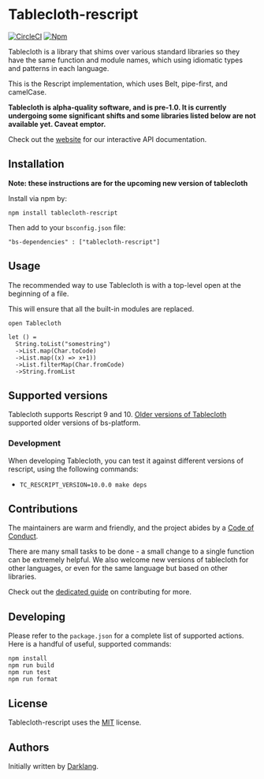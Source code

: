 # Tablecloth-rescript

[![CircleCI](https://circleci.com/gh/darklang/tablecloth.svg?style=shield)](https://circleci.com/gh/darklang/tablecloth)
[![Npm](https://badge.fury.io/js/tablecloth-rescript.svg)](https://www.npmjs.com/package/tablecloth-rescript)

Tablecloth is a library that shims over various standard libraries so they have the same function and module names, which using idiomatic types and patterns in each language.

This is the Rescript implementation, which uses Belt, pipe-first, and camelCase.

**Tablecloth is alpha-quality software, and is pre-1.0. It is currently undergoing
some significant shifts and some libraries listed below are not available yet.
Caveat emptor.**

Check out the [website](https://www.tablecloth.dev) for our interactive API documentation.

## Installation

**Note: these instructions are for the upcoming new version of tablecloth**

Install via npm by:

`npm install tablecloth-rescript`

Then add to your `bsconfig.json` file:

`"bs-dependencies" : ["tablecloth-rescript"]`

## Usage

The recommended way to use Tablecloth is with a top-level open at the beginning of a file.

This will ensure that all the built-in modules are replaced.

```
open Tablecloth

let () =
  String.toList("somestring")
  ->List.map(Char.toCode)
  ->List.map((x) => x+1))
  ->List.filterMap(Char.fromCode)
  ->String.fromList
```

## Supported versions

Tablecloth supports Rescript 9 and 10. [Older versions of Tablecloth](https://www.npmjs.com/package/tablecloth-bucklescript) supported older versions of bs-platform.

### Development

When developing Tablecloth, you can test it against different versions of
rescript, using the following commands:

- `TC_RESCRIPT_VERSION=10.0.0 make deps`

## Contributions

The maintainers are warm and friendly, and the project abides by a [Code of Conduct](./CODE_OF_CONDUCT.md).

There are many small tasks to be done - a small change to a single function can be extremely
helpful. We also welcome new versions of tablecloth for other languages, or even for the same
language but based on other libraries.

Check out the [dedicated guide](./documentation/contributing.md) on contributing for more.

## Developing

Please refer to the `package.json` for a complete list of supported actions. Here is
a handful of useful, supported commands:

```
npm install
npm run build
npm run test
npm run format
```

## License

Tablecloth-rescript uses the [MIT](./LICENSE) license.

## Authors

Initially written by [Darklang](https://darklang.com).
